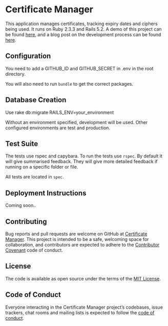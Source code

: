 # Certificate Manager

This application manages certificates, tracking expiry dates and ciphers being
used. It runs on Ruby 2.3.3 and Rails 5.2. A demo of this project can be found [here](https://www.youtube.com/watch?v=v23bZI9P64s), and a blog post on the development process can be found [here](http://safuya.info/certificate_manager).

## Configuration

You need to add a GITHUB_ID and GITHUB_SECRET in .env in the root directory.

You will also need to run `bundle` to get the correct packages.

## Database Creation

Use rake db:migrate RAILS_ENV=your_environment

Without an environment specified, development will be used. Other configured
environments are test and production.

## Test Suite

The tests use rspec and capybara. To run the tests use `rspec`. By default it
will give summarised feedback. They will give more detailed feedback if running
on a specific folder or file.

All tests are located in `spec`.

## Deployment Instructions

Coming soon..

## Contributing

Bug reports and pull requests are welcome on GitHub at
[Certificate Manager](https://github.com/safuya/certificate-manager). This
project is intended to be a safe, welcoming space for collaboration, and
contributors are expected to adhere to the
[Contributor Covenant](http://contributor-covenant.org) code of conduct.

## License

The code is available as open source under the terms of the
[MIT License](https://opensource.org/licenses/MIT).

## Code of Conduct

Everyone interacting in the Certificate Manager project’s codebases, issue trackers,
chat rooms and mailing lists is expected to follow the
[code of conduct](https://github.com/safuya/certificate-manager/blob/master/CODE_OF_CONDUCT.md).
